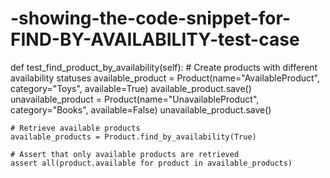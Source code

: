 # -showing-the-code-snippet-for-FIND-BY-AVAILABILITY-test-case
def test_find_product_by_availability(self):
    # Create products with different availability statuses
    available_product = Product(name="AvailableProduct", category="Toys", available=True)
    available_product.save()
    unavailable_product = Product(name="UnavailableProduct", category="Books", available=False)
    unavailable_product.save()
    
    # Retrieve available products
    available_products = Product.find_by_availability(True)
    
    # Assert that only available products are retrieved
    assert all(product.available for product in available_products)
